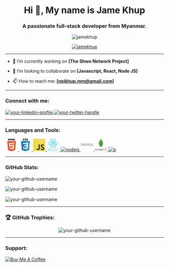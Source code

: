 <!-- HEADER: Welcome message and short intro -->
<h1 align="center">Hi 👋, My name is Jame Khup</h1>
<h3 align="center">A passionate full-stack developer from Myanmar.</h3>

<p align="center">
  <img src="https://komarev.com/ghpvc/?username=jamekhup&label=Profile%20views&color=0e75b6&style=flat" alt="jamekhup" />
</p>

<p align="center">
  <a href="https://github.com/ryo-ma/github-profile-trophy">
    <img src="https://github-profile-trophy.vercel.app/?username=jamekhup" alt="jamekhup" />
  </a>
</p>

---

<!-- ABOUT ME Section -->
- 🔭 I’m currently working on **[The Shwe Network Project]**

- 👯 I’m looking to collaborate on **[Javascript, React, Node JS]**

- 📫 How to reach me: **[neikhup.mm@gmail.com]**

---

<!-- CONNECT WITH ME: Add buttons for social links -->
<h3 align="left">Connect with me:</h3>
<p align="left">
  <a href="https://www.linkedin.com/in/jame-khup/" target="blank">
    <img align="center" src="https://content.linkedin.com/content/dam/me/business/en-us/amp/brand-site/v2/bg/LI-Bug.svg.original.svg" alt="your-linkedin-profile" height="30" width="40" />
  </a>
  <a href="https://wa.me/+959956294438" target="blank">
    <img align="center" src="https://web.whatsapp.com/favicon-64x64.ico" alt="your-twitter-handle" height="30" width="30" />
  </a>
</p>

---

<!-- Languages, tools, and technologies you use -->
<h3 align="left">Languages and Tools:</h3>
<p align="left">
  <a href="https://www.w3.org/html/" target="_blank"> 
    <img src="https://raw.githubusercontent.com/devicons/devicon/master/icons/html5/html5-original-wordmark.svg" alt="html5" width="40" height="40"/> 
  </a>
  <a href="https://www.w3schools.com/css/" target="_blank"> 
    <img src="https://raw.githubusercontent.com/devicons/devicon/master/icons/css3/css3-original-wordmark.svg" alt="css3" width="40" height="40"/> 
  </a>
  <a href="https://developer.mozilla.org/en-US/docs/Web/JavaScript" target="_blank"> 
    <img src="https://raw.githubusercontent.com/devicons/devicon/master/icons/javascript/javascript-original.svg" alt="javascript" width="40" height="40"/> 
  </a>
  <a href="https://reactjs.org/" target="_blank"> 
    <img src="https://raw.githubusercontent.com/devicons/devicon/master/icons/react/react-original-wordmark.svg" alt="react" width="40" height="40"/> 
  </a>
  <a href="https://nodejs.org" target="_blank"> 
    <img src="https://nodejs.org/static/logos/nodejsStackedLight.svg" alt="nodejs" width="80" height="40"/> 
  </a>
  <a href="https://expressjs.com" target="_blank"> 
    <img src="https://raw.githubusercontent.com/devicons/devicon/master/icons/express/express-original-wordmark.svg" alt="express" width="40" height="40"/> 
  </a>
  <a href="https://www.mongodb.com/" target="_blank"> 
    <img src="https://raw.githubusercontent.com/devicons/devicon/master/icons/mongodb/mongodb-original-wordmark.svg" alt="mongodb" width="40" height="40"/> 
  </a>
  <a href="https://www.php.net" target="_blank"> 
    <img src="https://www.php.net//images/logos/new-php-logo.svg" alt="p" width="60" height="40"/> 
  </a>
  <!-- Add more icons for your skills here -->
</p>

---

<!-- GITHUB STATS: Show dynamic GitHub stats like contributions and languages -->
<h3 align="left">GitHub Stats:</h3>
<p>
  <img align="center" src="https://github-readme-stats.vercel.app/api?username=your-github-username&show_icons=true&theme=dark&locale=en" alt="your-github-username" />
</p>

<p>
  <img align="center" src="https://github-readme-streak-stats.herokuapp.com/?user=your-github-username&theme=dark" alt="your-github-username" />
</p>

<p>
  <img align="center" src="https://github-readme-stats.vercel.app/api/top-langs?username=your-github-username&show_icons=true&locale=en&layout=compact&theme=dark" alt="your-github-username" />
</p>

---

<!-- TROPHIES: Showcase GitHub achievements -->
<h3 align="left">🏆 GitHub Trophies:</h3>
<p align="center">
  <img src="https://github-profile-trophy.vercel.app/?username=your-github-username&theme=onedark" alt="your-github-username" />
</p>

---

<!-- Support section (optional) -->
<h3 align="left">Support:</h3>
<p>
  <a href="https://www.buymeacoffee.com/your-username" target="_blank">
    <img src="https://cdn.buymeacoffee.com/buttons/v2/default-yellow.png" alt="Buy Me A Coffee" width="150" />
  </a>
</p>


<!--
**Jamekhup/Jamekhup** is a ✨ _special_ ✨ repository because its `README.md` (this file) appears on your GitHub profile.

Here are some ideas to get you started:

- 🔭 I’m currently working on ...
- 🌱 I’m currently learning ...
- 👯 I’m looking to collaborate on ...
- 🤔 I’m looking for help with ...
- 💬 Ask me about ...
- 📫 How to reach me: ...
- 😄 Pronouns: ...
- ⚡ Fun fact: ...
-->
